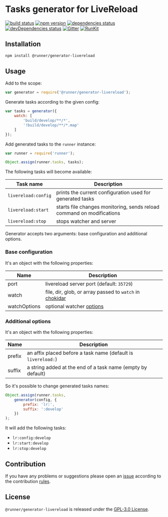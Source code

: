 Tasks generator for LiveReload
==============================

[![build status](https://img.shields.io/travis/runner/generator-livereload.svg?style=flat-square)](https://travis-ci.org/runner/generator-livereload)
[![npm version](https://img.shields.io/npm/v/@runner/generator-livereload.svg?style=flat-square)](https://www.npmjs.com/package/@runner/generator-livereload)
[![dependencies status](https://img.shields.io/david/runner/generator-livereload.svg?style=flat-square)](https://david-dm.org/runner/generator-livereload)
[![devDependencies status](https://img.shields.io/david/dev/runner/generator-livereload.svg?style=flat-square)](https://david-dm.org/runner/generator-livereload?type=dev)
[![Gitter](https://img.shields.io/badge/gitter-join%20chat-blue.svg?style=flat-square)](https://gitter.im/DarkPark/runner)
[![RunKit](https://img.shields.io/badge/RunKit-try-yellow.svg?style=flat-square)](https://npm.runkit.com/@runner/generator-livereload)


## Installation ##

```bash
npm install @runner/generator-livereload
```


## Usage ##

Add to the scope:

```js
var generator = require('@runner/generator-livereload');
```

Generate tasks according to the given config:

```js
var tasks = generator({
    watch: [
        'build/develop/**/*',
        '!build/develop/**/*.map'
    ]
});
```

Add generated tasks to the `runner` instance:

```js
var runner = require('runner');

Object.assign(runner.tasks, tasks);
```

The following tasks will become available:

 Task name           | Description
---------------------|-------------
 `livereload:config` | prints the current configuration used for generated tasks
 `livereload:start`  | starts file changes monitoring, sends reload command on modifications
 `livereload:stop`   | stops watcher and server

Generator accepts two arguments: base configuration and additional options.


### Base configuration ###

It's an object with the following properties:

 Name         | Description
--------------|-------------
 port         | livereload server port (default: `35729`)
 watch        | file, dir, glob, or array passed to `watch` in [chokidar](https://www.npmjs.com/package/chokidar#api)
 watchOptions | optional watcher [options](https://www.npmjs.com/package/chokidar#api)


### Additional options ###

It's an object with the following properties:

 Name   | Description
--------|-------------
 prefix | an affix placed before a task name (default is `livereload:`)  
 suffix | a string added at the end of a task name (empty by default)
 
So it's possible to change generated tasks names: 

```js
Object.assign(runner.tasks,
    generator(config, {
        prefix: 'lr:',
        suffix: ':develop'
    })
);
```

It will add the following tasks:

* `lr:config:develop` 
* `lr:start:develop`  
* `lr:stop:develop`  
 

## Contribution ##

If you have any problems or suggestions please open an [issue](https://github.com/runner/generator-livereload/issues)
according to the contribution [rules](.github/contributing.md).


## License ##

`@runner/generator-livereload` is released under the [GPL-3.0 License](http://opensource.org/licenses/GPL-3.0).

